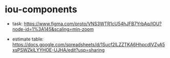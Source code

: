 # iou-components

- task: https://www.figma.com/proto/VNS3WTR1cU54hJFB7YrbAq/IOU?node-id=1%3A145&scaling=min-zoom

- estimate table: https://docs.google.com/spreadsheets/d/1Sucf2lLZZTKA6HhpcdlVZyA5xsPSWZkILYYHOE-UJHA/edit?usp=sharing
